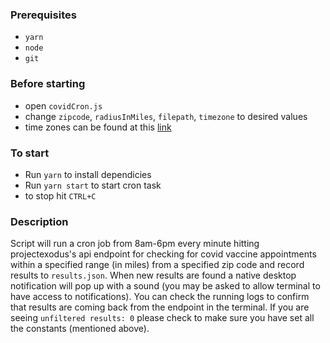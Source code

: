 ### Prerequisites
- `yarn`
- `node`
- `git`

### Before starting
- open `covidCron.js`
- change `zipcode`, `radiusInMiles`, `filepath`, `timezone` to desired values
- time zones can be found at this [link](https://gist.github.com/diogocapela/12c6617fc87607d11fd62d2a4f42b02a)

### To start
- Run `yarn` to install dependicies
- Run `yarn start` to start cron task
- to stop hit `CTRL+C`


### Description

Script will run a cron job from 8am-6pm every minute hitting projectexodus's api endpoint for checking for covid vaccine appointments within a specified range (in miles) from a specified zip code and record results to `results.json`. When new results are found a native desktop notification will pop up with a sound (you may be asked to allow terminal to have access to notifications). You can check the running logs to confirm that results are coming back from the endpoint in the terminal. If you are seeing `unfiltered results: 0` please check to make sure you have set all the constants (mentioned above).

